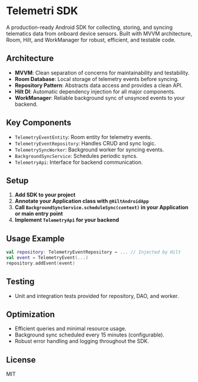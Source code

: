 # Telemetri SDK

A production-ready Android SDK for collecting, storing, and syncing telematics data from onboard device sensors. Built with MVVM architecture, Room, Hilt, and WorkManager for robust, efficient, and testable code.

## Architecture
- **MVVM**: Clean separation of concerns for maintainability and testability.
- **Room Database**: Local storage of telemetry events before syncing.
- **Repository Pattern**: Abstracts data access and provides a clean API.
- **Hilt DI**: Automatic dependency injection for all major components.
- **WorkManager**: Reliable background sync of unsynced events to your backend.

## Key Components
- `TelemetryEventEntity`: Room entity for telemetry events.
- `TelemetryEventRepository`: Handles CRUD and sync logic.
- `TelemetrySyncWorker`: Background worker for syncing events.
- `BackgroundSyncService`: Schedules periodic syncs.
- `TelemetryApi`: Interface for backend communication.

## Setup
1. **Add SDK to your project**
2. **Annotate your Application class with `@HiltAndroidApp`**
3. **Call `BackgroundSyncService.scheduleSync(context)` in your Application or main entry point**
4. **Implement `TelemetryApi` for your backend**

## Usage Example
```kotlin
val repository: TelemetryEventRepository = ... // Injected by Hilt
val event = TelemetryEvent(...)
repository.addEvent(event)
```

## Testing
- Unit and integration tests provided for repository, DAO, and worker.

## Optimization
- Efficient queries and minimal resource usage.
- Background sync scheduled every 15 minutes (configurable).
- Robust error handling and logging throughout the SDK.

## License
MIT

